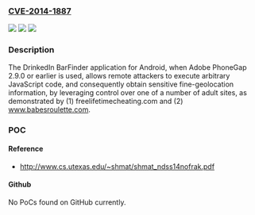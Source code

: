 ### [CVE-2014-1887](https://cve.mitre.org/cgi-bin/cvename.cgi?name=CVE-2014-1887)
![](https://img.shields.io/static/v1?label=Product&message=n%2Fa&color=blue)
![](https://img.shields.io/static/v1?label=Version&message=n%2Fa&color=blue)
![](https://img.shields.io/static/v1?label=Vulnerability&message=n%2Fa&color=brighgreen)

### Description

The DrinkedIn BarFinder application for Android, when Adobe PhoneGap 2.9.0 or earlier is used, allows remote attackers to execute arbitrary JavaScript code, and consequently obtain sensitive fine-geolocation information, by leveraging control over one of a number of adult sites, as demonstrated by (1) freelifetimecheating.com and (2) www.babesroulette.com.

### POC

#### Reference
- http://www.cs.utexas.edu/~shmat/shmat_ndss14nofrak.pdf

#### Github
No PoCs found on GitHub currently.

